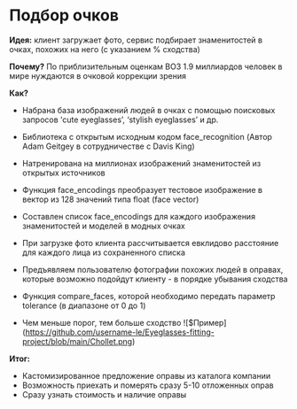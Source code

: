 # Подбор очков

__Идея:__ клиент загружает фото, сервис подбирает знаменитостей в очках, похожих на него (с указанием % сходства)

__Почему?__ По приблизительным оценкам ВОЗ 1.9 миллиардов человек в мире нуждаются в очковой коррекции зрения

__Как?__ 
* Набрана база изображений людей в очках с помощью поисковых запросов ‘cute eyeglasses’, ‘stylish eyeglasses’ и др.

* Библиотека с открытым исходным кодом face_recognition (Автор Adam Geitgey в сотрудничестве с Davis King)

* Натренирована на миллионах изображений знаменитостей из открытых источников

* Функция face_encodings преобразует тестовое изображение в вектор из 128 значений типа float (face vector)
* Составлен список face_encodings для каждого изображения знаменитостей и моделей в модных очках
* При загрузке фото клиента рассчитывается евклидово расстояние для каждого лица из сохраненного списка
* Предъявляем пользователю фотографии похожих людей в оправах, которые возможно подойдут клиенту - в порядке убывания сходства

* Функция compare_faces, которой необходимо передать параметр tolerance (в диапазоне от 0 до 1)
* Чем меньше порог, тем больше сходство
  ![$Пример] (https://github.com/username-le/Eyeglasses-fitting-project/blob/main/Chollet.png)

__Итог:__
* Кастомизированное предложение оправы из каталога компании
* Возможность приехать и померять сразу 5-10 отложенных оправ 
* Сразу узнать стоимость и наличие оправы



